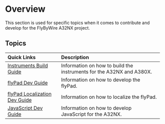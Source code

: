 # Overview

This section is used for specific topics when it comes to contribute and develop for the FlyByWire A32NX project.

<link rel="stylesheet" href="/stylesheets/toc-tables.css">


##  Topics

| Quick Links                                             | Description                                                          |
|:--------------------------------------------------------|:---------------------------------------------------------------------|
| [Instruments Build Guide](instruments-build-guide.md)   | Information on how to build the instruments for the A32NX and A380X. |    
| [flyPad Dev Guide](flypad-dev-guide.md)                 | Information on how to develop the flyPad.                            |
| [flyPad Localization Dev Guide](flypad-localization.md) | Information on how to localize the flyPad.                           |
| [JavaScript Dev Guide](javascript-dev-guide.md)         | Information on how to develop JavaScript for the A32NX.              |


